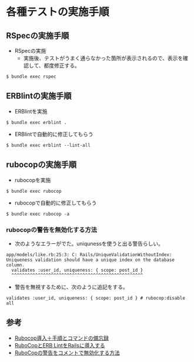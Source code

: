 # 各種テストの実施手順

## RSpecの実施手順
- RSpecの実施
  - 実施後、テストがうまく通らなかった箇所が表示されるので、表示を確認して、都度修正する。
```
$ bundle exec rspec
```

## ERBlintの実施手順
- ERBlintを実施
```
$ bundle exec erblint .
```
- ERBlintで自動的に修正してもらう
```
$ bundle exec erblint --lint-all
```

## rubocopの実施手順
- rubocopを実施
```
$ bundle exec rubocop
```
- rubocopで自動的に修正してもらう
```
$ bundle exec rubocop -a
```
### rubocopの警告を無効化する方法
- 次のようなエラーがでた。uniqunessを使うと出る警告らしい。
```
app/models/like.rb:25:3: C: Rails/UniqueValidationWithoutIndex: Uniqueness validation should have a unique index on the database column.
  validates :user_id, uniqueness: { scope: post_id }
  ^^^^^^^^^^^^^^^^^^^^^^^^^^^^^^^^^^^^^^^^^^^^^^^^^^
```
- 警告を無視するために、次のように追記をする。
```
validates :user_id, uniqueness: { scope: post_id } # rubocop:disable all
```


## 参考
- [Rubocop導入＋手順とコマンドの備忘録](https://qiita.com/kaito_program/items/c7d21f2e90cf9b7f7cf2)
- [RuboCopとERB LintをRailsに導入する](https://zenn.dev/junara/articles/efa04ce1ab02c9)
- [RuboCopの警告をコメントで無効化する方法](https://qiita.com/tbpgr/items/a9000c5c6fa92a46c206)

